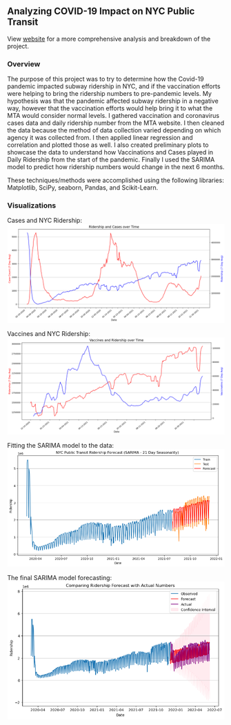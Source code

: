 ## Analyzing COVID-19 Impact on NYC Public Transit
View [website](https://tanveerm176.wixsite.com/data-viz) for a more comprehensive analysis and breakdown of the project.

### Overview
The purpose of this project was to try to determine how the Covid-19 pandemic impacted subway ridership in NYC, and if the vaccination efforts were helping to bring the ridership numbers to pre-pandemic levels. My hypothesis was that the pandemic affected subway ridership in a negative way, however that the vaccination efforts would help bring it to what the MTA would consider normal levels. I gathered vaccination and coronavirus cases data and daily ridership number from the MTA website. I then cleaned the data because the method of data collection varied depending on which agency it was collected from. I then applied linear regression and correlation and plotted those as well. I also created preliminary plots to showcase the data to understand how Vaccinations and Cases played in Daily Ridership from the start of the pandemic. Finally I used the SARIMA model to predict how ridership numbers would change in the next 6 months.

These techniques/methods were accomplished using the following libraries: Matplotlib, SciPy, seaborn, Pandas, and Scikit-Learn.

### Visualizations

Cases and NYC Ridership:
![Cases and NYC Ridership](./images/cases-subway-ridership.png)

Vaccines and NYC Ridership:
![Vaccines and NYC Ridership](./images/vaccines-subway-ridership.png)

Fitting the SARIMA model to the data:
![SARIMA Model fit](./images/sarima_forecast_21.png)

The final SARIMA model forecasting:
![SARIMA Forecasting](./images/final-model-forecasting-and-comparison.png)
